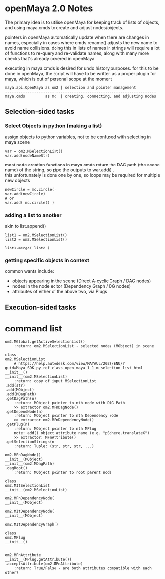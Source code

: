 # openMaya 2.0 Notes

The primary idea is to utilise openMaya for keeping track of lists of objects, and using maya.cmds to create and adjust nodes/objects.

pointers in openMaya automatically update when there are changes in names, especially in cases where cmds.rename() adjusts the new name to avoid name collisions. doing this in lists of names in strings will require a lot of functions to re-query and re-validate names, along with many more checks that's already covered in openMaya

executing in maya.cmds is desired for undo history purposes. for this to be done in openMaya, the script will have to be written as a proper plugin for maya, which is out of personal scope at the moment

```
maya.api.OpenMaya as om2 | selection and pointer management
--------------------------------------------------------------------
maya.cmds         as mc  | creating, connecting, and adjusting nodes
```


## Selection-sided tasks
### Select Objects in python (making a list)
assign objects to python variables, not to be confused with selecting in maya scene
```
var = om2.MSelectionList()
var.add(nodeNameStr)
```
most node creation functions in maya cmds return the DAG path (the scene name) of the string, so pipe the outputs to war.add() .<br>
this unfortunately is done one by one, so loops may be required for multiple new objects
```
newCircle = mc.circle()
var.add(newCircle)
# or
var.add( mc.circle() )
```

### adding a list to another
akin to list.append()
```
list1 = om2.MSelectionList()
list2 = om2.MSelectionList()

list1.merge( list2 )
```

### getting specific objects in context
common wants include:
- objects appearing in the scene (Direct A-cyclic Graph / DAG nodes)
- nodes in the node editor (Dependency Graph / DG nodes)
- attributes of either of the above two, via Plugs


## Execution-sided tasks



# command list
```
om2.MGlobal.getActiveSelectionList()
	:return: om2.MSelectionList - selected nodes (MObject) in scene

class
om2.MSelectionList
	# https://help.autodesk.com/view/MAYAUL/2022/ENU/?guid=Maya_SDK_py_ref_class_open_maya_1_1_m_selection_list_html
__init__()
__init__(om2.MSelectionList)
	:return: copy of input MSelectionList
.add(str)
.add(MObject)
.add(MDagPath)
.getDagPath(n)
	:return: MObject pointer to nth node with DAG Path
	>> extractor om2.MFnDagNode()
.getDependNode(n)
	:return: MObject pointer to nth Dependency Node
	>> extractor om2.MFnDependencyNode()
.getPlug(n)
	:return: MObject pointer to nth MPlug
	note: add() object.attribute name (e.g. "pSphere.translateX")
	>> extractor: MFnAttribute()
.getSelectionStrings(n)
	:return: Tuple: (str, str, str, ...)

om2.MFnDagNode()
__init__(MObject)
__init__(om2.MDagPath)
.dagRoot()
	:return: MObject pointer to root parent node

class
om2.MItSelectionList
__init__(om2.MSelectionList)

om2.MFnDependencyNode()
__init__(MObject)

om2.MItDependencyNode()
__init__(MObject)

om2.MItDependencyGraph()

class
om2.MPlug
__init__()


om2.MFnAttribute
__init__(MPlug.getAttribute())
.acceptsAttribute(om2.MFnAttribute)
	:return: True/False - are both attributes compatible with each other?

```